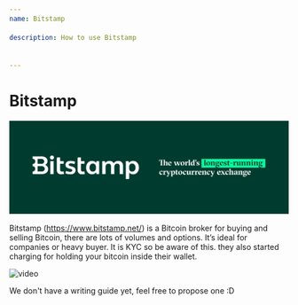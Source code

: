 ```yaml
---
name: Bitstamp

description: How to use Bitstamp


---
```


# Bitstamp

![cover](assets/cover.jpeg)

Bitstamp (https://www.bitstamp.net/) is a Bitcoin broker for buying and selling Bitcoin, there are lots of volumes and options. It’s ideal for companies or heavy buyer. It is KYC so be aware of this. they also started charging for holding your bitcoin inside their wallet.

![video](https://youtu.be/enL6T9J-LnQ)

We don't have a writing guide yet, feel free to propose one :D
